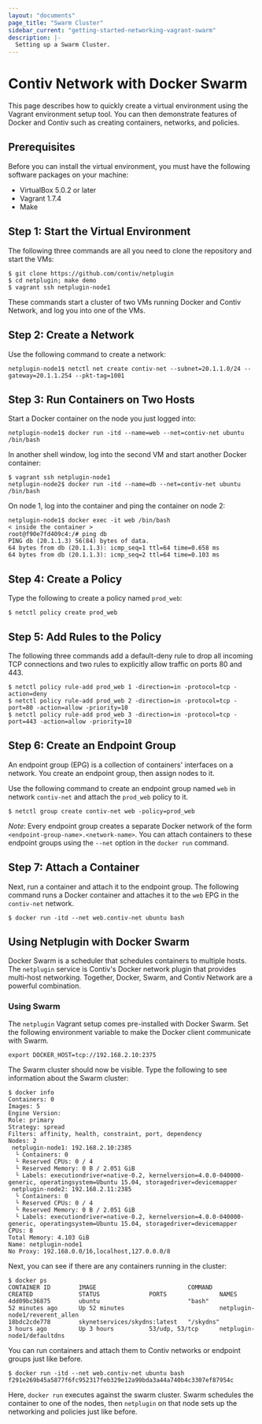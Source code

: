 ```yaml
---
layout: "documents"
page_title: "Swarm Cluster"
sidebar_current: "getting-started-networking-vagrant-swarm"
description: |-
  Setting up a Swarm Cluster.
---
```


# Contiv Network with Docker Swarm

This page describes how to quickly create a virtual environment
using the Vagrant environment setup tool. You can then demonstrate
features of Docker and Contiv such as creating containers,
networks, and policies.

## Prerequisites
Before you can install the virtual environment, you must have the following
software packages on your machine:

- VirtualBox 5.0.2 or later
- Vagrant 1.7.4
- Make

## Step 1: Start the Virtual Environment
The following three commands are all you need to clone the repository and start the VMs:

```
$ git clone https://github.com/contiv/netplugin
$ cd netplugin; make demo
$ vagrant ssh netplugin-node1
```

These commands start a cluster of two VMs running Docker and Contiv Network, and log
you into one of the VMs.

## Step 2: Create a Network
Use the following command to create a network:

```
netplugin-node1$ netctl net create contiv-net --subnet=20.1.1.0/24 --gateway=20.1.1.254 --pkt-tag=1001
```

## Step 3: Run Containers on Two Hosts
Start a Docker container on the node you just logged into:

```
netplugin-node1$ docker run -itd --name=web --net=contiv-net ubuntu /bin/bash
```

In another shell window, log into the second VM and start another Docker container:

```
$ vagrant ssh netplugin-node1
netplugin-node2$ docker run -itd --name=db --net=contiv-net ubuntu /bin/bash
```

On node 1, log into the container and ping the container on node 2:

```
netplugin-node1$ docker exec -it web /bin/bash
< inside the container >
root@f90e7fd409c4:/# ping db
PING db (20.1.1.3) 56(84) bytes of data.
64 bytes from db (20.1.1.3): icmp_seq=1 ttl=64 time=0.658 ms
64 bytes from db (20.1.1.3): icmp_seq=2 ttl=64 time=0.103 ms
```

## Step 4: Create a Policy
Type the following to create a policy named `prod_web`:

```
$ netctl policy create prod_web
```
## Step 5: Add Rules to the Policy
The following three commands add a default-deny rule to drop all incoming TCP
connections and two rules to explicitly allow traffic on ports 80 and 443.

```
$ netctl policy rule-add prod_web 1 -direction=in -protocol=tcp -action=deny
$ netctl policy rule-add prod_web 2 -direction=in -protocol=tcp -port=80 -action=allow -priority=10
$ netctl policy rule-add prod_web 3 -direction=in -protocol=tcp -port=443 -action=allow -priority=10
```
## Step 6: Create an Endpoint Group
An endpoint group (EPG) is a collection of containers' interfaces on a network. You create an endpoint
group, then assign nodes to it.

Use the following command to create an endpoint group named `web` in network `contiv-net` and attach the
`prod_web` policy to it.

```
$ netctl group create contiv-net web -policy=prod_web
```

*Note*: Every endpoint group creates a separate Docker network of the form `<endpoint-group-name>.<network-name>`.
You can attach containers to these endpoint groups using the `--net` option in the `docker run` command.

## Step 7: Attach a Container
Next, run a container and attach it to the endpoint group.
The following command runs a Docker container and attaches it to the `web` EPG
in the `contiv-net` network.

```
$ docker run -itd --net web.contiv-net ubuntu bash
```

## Using Netplugin with Docker Swarm

Docker Swarm is a scheduler that schedules containers to multiple hosts. The `netplugin` service is Contiv's
Docker network plugin that provides multi-host networking. Together, Docker, Swarm, and Contiv Network are 
a powerful combination.

### Using Swarm
The `netplugin` Vagrant setup comes pre-installed with Docker Swarm.
Set the following environment variable to make the Docker client communicate with Swarm.

```
export DOCKER_HOST=tcp://192.168.2.10:2375
```

The Swarm cluster should now be visible.
Type the following to see information about the Swarm cluster:

```
$ docker info
Containers: 0
Images: 5
Engine Version:
Role: primary
Strategy: spread
Filters: affinity, health, constraint, port, dependency
Nodes: 2
 netplugin-node1: 192.168.2.10:2385
  └ Containers: 0
  └ Reserved CPUs: 0 / 4
  └ Reserved Memory: 0 B / 2.051 GiB
  └ Labels: executiondriver=native-0.2, kernelversion=4.0.0-040000-generic, operatingsystem=Ubuntu 15.04, storagedriver=devicemapper
 netplugin-node2: 192.168.2.11:2385
  └ Containers: 0
  └ Reserved CPUs: 0 / 4
  └ Reserved Memory: 0 B / 2.051 GiB
  └ Labels: executiondriver=native-0.2, kernelversion=4.0.0-040000-generic, operatingsystem=Ubuntu 15.04, storagedriver=devicemapper
CPUs: 8
Total Memory: 4.103 GiB
Name: netplugin-node1
No Proxy: 192.168.0.0/16,localhost,127.0.0.0/8
```

Next, you can see if there are any containers running in the cluster:

```
$ docker ps
CONTAINER ID        IMAGE                          COMMAND             CREATED             STATUS              PORTS               NAMES
4dd09bc36875        ubuntu                         "bash"              52 minutes ago      Up 52 minutes                           netplugin-node1/reverent_allen
18bdc2cde778        skynetservices/skydns:latest   "/skydns"           3 hours ago         Up 3 hours          53/udp, 53/tcp      netplugin-node1/defaultdns

```

You can run containers and attach them to Contiv networks or endpoint groups just like before.

```
$ docker run -itd --net web.contiv-net ubuntu bash
f291e269b45a5877f6fc952317feb329e12a99bda3a44a740b4c3307ef87954c
```
Here, `docker run` executes against the swarm cluster. Swarm schedules the 
container to one of the nodes, then `netplugin` on that node sets up the 
networking and policies just like before.

